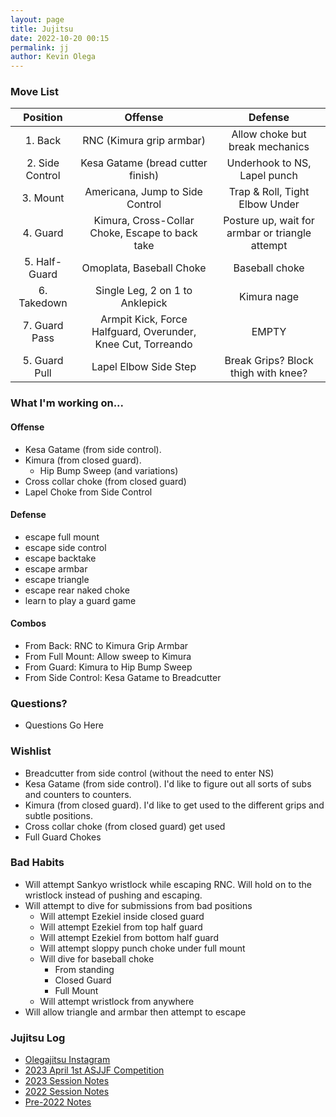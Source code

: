 ```yaml
--- 
layout: page
title: Jujitsu
date: 2022-10-20 00:15
permalink: jj
author: Kevin Olega 
--- 
```


### Move List

|   **Position**  |             **Offense**             |         **Defense**        |
|:---------------:|:-----------------------------------:|:--------------------------:|
| 1. Back         | RNC (Kimura grip armbar)            | Allow choke but break mechanics 	 |
| 2. Side Control | Kesa Gatame (bread cutter finish)   | Underhook to NS, Lapel punch       |
| 3. Mount        | Americana, Jump to Side Control       | Trap & Roll, Tight Elbow Under   |
| 4. Guard        | Kimura, Cross-Collar Choke, Escape to back take |Posture up, wait for armbar or triangle attempt                |
| 5. Half-Guard   | Omoplata, Baseball Choke            | Baseball choke                      |
| 6. Takedown     | Single Leg, 2 on 1 to Anklepick     | Kimura nage                   |
| 7. Guard Pass   | Armpit Kick, Force Halfguard, Overunder, Knee Cut, Torreando | EMPTY |
| 5. Guard Pull   | Lapel Elbow Side Step            | Break Grips? Block thigh with knee? |

### What I'm working on...

#### Offense

- Kesa Gatame (from side control). 
- Kimura (from closed guard).
	+ Hip Bump Sweep (and variations)
- Cross collar choke (from closed guard)
- Lapel Choke from Side Control

#### Defense

- escape full mount
- escape side control
- escape backtake
- escape armbar
- escape triangle
- escape rear naked choke
- learn to play a guard game

#### Combos

- From Back: RNC to Kimura Grip Armbar
- From Full Mount: Allow sweep to Kimura
- From Guard: Kimura to Hip Bump Sweep
- From Side Control: Kesa Gatame to Breadcutter

### Questions?

* Questions Go Here


### Wishlist

- Breadcutter from side control (without the need to enter NS)
- Kesa Gatame (from side control). I'd like to figure out all sorts of subs and counters to counters.
- Kimura (from closed guard). I'd like to get used to the different grips and subtle positions.
- Cross collar choke (from closed guard) get used
- Full Guard Chokes

### Bad Habits

- Will attempt Sankyo wristlock while escaping RNC. Will hold on to the wristlock instead of pushing and escaping.
- Will attempt to dive for submissions from bad positions
	+ Will attempt Ezekiel inside closed guard
	+ Will attempt Ezekiel from top half guard
	+ Will attempt Ezekiel from bottom half guard
	+ Will attempt sloppy punch choke under full mount
	+ Will dive for baseball choke
		* From standing
		* Closed Guard
		* Full Mount
	+ Will attempt wristlock from anywhere
- Will allow triangle and armbar then attempt to escape

### Jujitsu Log

- [Olegajitsu Instagram](https://instagram.com/olegajitsu)
- [2023 April 1st ASJJF Competition](https://www.instagram.com/p/Cqj-VEzpwN4/)
- [2023 Session Notes](https://olega.org/jj-2023)
- [2022 Session Notes](https://olega.org/jj-2022)
- [Pre-2022 Notes](https://olega.org/jj-pre2022)
